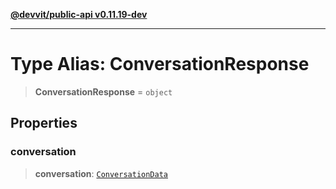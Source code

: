 [**@devvit/public-api v0.11.19-dev**](../../README.md)

---

# Type Alias: ConversationResponse

> **ConversationResponse** = `object`

## Properties

<a id="conversation"></a>

### conversation

> **conversation**: [`ConversationData`](ConversationData.md)
